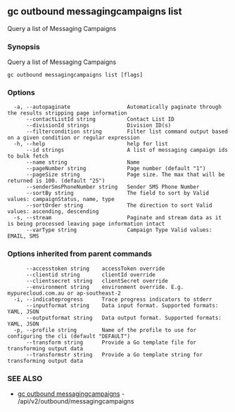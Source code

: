 ## gc outbound messagingcampaigns list

Query a list of Messaging Campaigns

### Synopsis

Query a list of Messaging Campaigns

```
gc outbound messagingcampaigns list [flags]
```

### Options

```
  -a, --autopaginate                  Automatically paginate through the results stripping page information
      --contactListId string          Contact List ID
      --divisionId strings            Division ID(s)
      --filtercondition string        Filter list command output based on a given condition or regular expression
  -h, --help                          help for list
      --id strings                    A list of messaging campaign ids to bulk fetch
      --name string                   Name
      --pageNumber string             Page number (default "1")
      --pageSize string               Page size. The max that will be returned is 100. (default "25")
      --senderSmsPhoneNumber string   Sender SMS Phone Number
      --sortBy string                 The field to sort by Valid values: campaignStatus, name, type
      --sortOrder string              The direction to sort Valid values: ascending, descending
  -s, --stream                        Paginate and stream data as it is being processed leaving page information intact
      --varType string                Campaign Type Valid values: EMAIL, SMS
```

### Options inherited from parent commands

```
      --accesstoken string    accessToken override
      --clientid string       clientId override
      --clientsecret string   clientSecret override
      --environment string    environment override. E.g. mypurecloud.com.au or ap-southeast-2
  -i, --indicateprogress      Trace progress indicators to stderr
      --inputformat string    Data input format. Supported formats: YAML, JSON
      --outputformat string   Data output format. Supported formats: YAML, JSON
  -p, --profile string        Name of the profile to use for configuring the cli (default "DEFAULT")
      --transform string      Provide a Go template file for transforming output data
      --transformstr string   Provide a Go template string for transforming output data
```

### SEE ALSO

* [gc outbound messagingcampaigns](gc_outbound_messagingcampaigns.html)	 - /api/v2/outbound/messagingcampaigns


